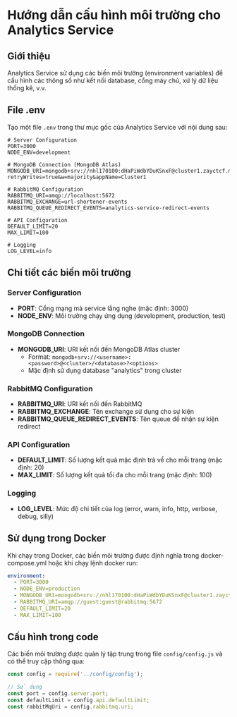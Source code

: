 # Hướng dẫn cấu hình môi trường cho Analytics Service

## Giới thiệu
Analytics Service sử dụng các biến môi trường (environment variables) để cấu hình các thông số như kết nối database, cổng máy chủ, xử lý dữ liệu thống kê, v.v.

## File .env
Tạo một file `.env` trong thư mục gốc của Analytics Service với nội dung sau:

```
# Server Configuration
PORT=3000
NODE_ENV=development

# MongoDB Connection (MongoDB Atlas)
MONGODB_URI=mongodb+srv://nhl170100:dHaPiWdbYDuKSnxF@cluster1.zayctcf.mongodb.net/analytics?retryWrites=true&w=majority&appName=Cluster1

# RabbitMQ Configuration
RABBITMQ_URI=amqp://localhost:5672
RABBITMQ_EXCHANGE=url-shortener-events
RABBITMQ_QUEUE_REDIRECT_EVENTS=analytics-service-redirect-events

# API Configuration
DEFAULT_LIMIT=20
MAX_LIMIT=100

# Logging
LOG_LEVEL=info
```

## Chi tiết các biến môi trường

### Server Configuration
- **PORT**: Cổng mạng mà service lắng nghe (mặc định: 3000)
- **NODE_ENV**: Môi trường chạy ứng dụng (development, production, test)

### MongoDB Connection
- **MONGODB_URI**: URI kết nối đến MongoDB Atlas cluster
  - Format: `mongodb+srv://<username>:<password>@<cluster>/<database>?<options>`
  - Mặc định sử dụng database "analytics" trong cluster

### RabbitMQ Configuration
- **RABBITMQ_URI**: URI kết nối đến RabbitMQ
- **RABBITMQ_EXCHANGE**: Tên exchange sử dụng cho sự kiện
- **RABBITMQ_QUEUE_REDIRECT_EVENTS**: Tên queue để nhận sự kiện redirect

### API Configuration
- **DEFAULT_LIMIT**: Số lượng kết quả mặc định trả về cho mỗi trang (mặc định: 20)
- **MAX_LIMIT**: Số lượng kết quả tối đa cho mỗi trang (mặc định: 100)

### Logging
- **LOG_LEVEL**: Mức độ chi tiết của log (error, warn, info, http, verbose, debug, silly)

## Sử dụng trong Docker

Khi chạy trong Docker, các biến môi trường được định nghĩa trong docker-compose.yml hoặc khi chạy lệnh docker run:

```yaml
environment:
  - PORT=3000
  - NODE_ENV=production
  - MONGODB_URI=mongodb+srv://nhl170100:dHaPiWdbYDuKSnxF@cluster1.zayctcf.mongodb.net/analytics?retryWrites=true&w=majority&appName=Cluster1
  - RABBITMQ_URI=amqp://guest:guest@rabbitmq:5672
  - DEFAULT_LIMIT=20
  - MAX_LIMIT=100
```

## Cấu hình trong code

Các biến môi trường được quản lý tập trung trong file `config/config.js` và có thể truy cập thông qua:

```javascript
const config = require('../config/config');

// Sử dụng
const port = config.server.port;
const defaultLimit = config.api.defaultLimit;
const rabbitMqUri = config.rabbitmq.uri;
``` 